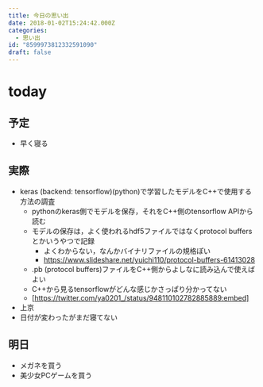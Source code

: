 ```yaml
---
title: 今日の思い出
date: 2018-01-02T15:24:42.000Z
categories:
  - 思い出
id: "8599973812332591090"
draft: false
---
```

# today
## 予定
- 早く寝る

## 実際
- keras (backend: tensorflow)(python)で学習したモデルをC++で使用する方法の調査
  - pythonのkeras側でモデルを保存，それをC++側のtensorflow APIから読む
  - モデルの保存は，よく使われるhdf5ファイルではなくprotocol buffersとかいうやつで記録
    - よくわからない，なんかバイナリファイルの規格ぽい
    - https://www.slideshare.net/yuichi110/protocol-buffers-61413028
  - .pb (protocol buffers)ファイルをC++側からよしなに読み込んで使えばよい
  - C++から見るtensorflowがどんな感じかさっぱり分かってない
  - [https://twitter.com/ya0201_/status/948110102782885889:embed]
- 上京
- 日付が変わったがまだ寝てない

## 明日
- メガネを買う
- 美少女PCゲームを買う

